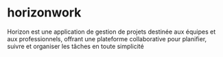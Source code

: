 # horizonwork
 Horizon est une application de gestion de projets destinée aux équipes et aux professionnels, offrant une plateforme collaborative pour planifier, suivre et organiser les tâches en toute simplicité
